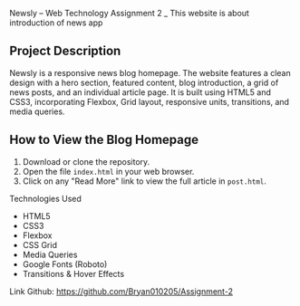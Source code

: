 Newsly – Web Technology Assignment 2 _ This website is about introduction of news app

## Project Description
Newsly is a responsive news blog homepage. The website features a clean design with a hero section, featured content, blog introduction, a grid of news posts, and an individual article page. It is built using HTML5 and CSS3, incorporating Flexbox, Grid layout, responsive units, transitions, and media queries.

## How to View the Blog Homepage
1. Download or clone the repository.
2. Open the file `index.html` in your web browser.
3. Click on any "Read More" link to view the full article in `post.html`.

Technologies Used
- HTML5
- CSS3
- Flexbox
- CSS Grid
- Media Queries
- Google Fonts (Roboto)
- Transitions & Hover Effects

Link Github: https://github.com/Bryan010205/Assignment-2


